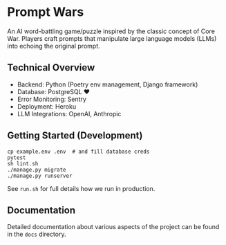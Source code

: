 # Prompt Wars

An AI word-battling game/puzzle inspired by the classic concept of Core War. Players craft prompts that manipulate large language models (LLMs) into echoing the original prompt.

## Technical Overview

* Backend: Python (Poetry env management, Django framework)
* Database: PostgreSQL ❤️
* Error Monitoring: Sentry
* Deployment: Heroku
* LLM Integrations: OpenAI, Anthropic

## Getting Started (Development)

    cp example.env .env  # and fill database creds
    pytest
    sh lint.sh
    ./manage.py migrate
    ./manage.py runserver

See `run.sh` for full details how we run in production.

## Documentation

Detailed documentation about various aspects of the project can be found in the `docs` directory.
